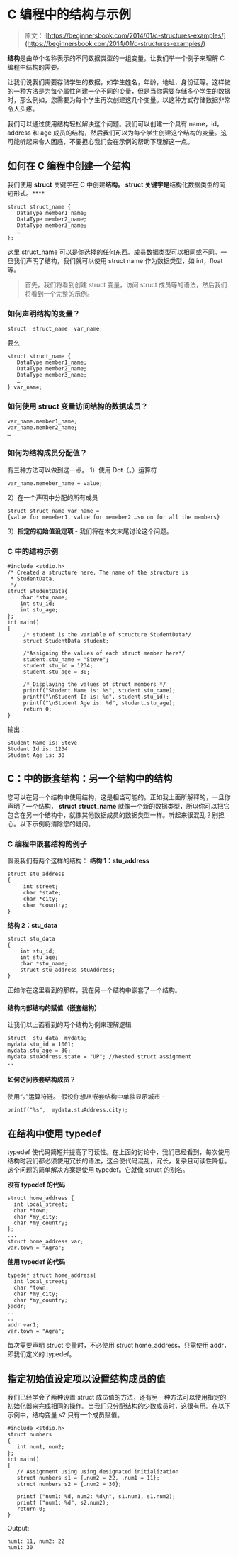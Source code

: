 # C 编程中的结构与示例

> 原文： [https://beginnersbook.com/2014/01/c-structures-examples/](https://beginnersbook.com/2014/01/c-structures-examples/)

**结构**是由单个名称表示的不同数据类型的一组变量。让我们举一个例子来理解 C 编程中结构的需要。

让我们说我们需要存储学生的数据，如学生姓名，年龄，地址，身份证等。这样做的一种方法是为每个属性创建一个不同的变量，但是当你需要存储多个学生的数据时，那么例如，您需要为每个学生再次创建这几个变量。以这种方式存储数据非常令人头疼。

我们可以通过使用结构轻松解决这个问题。我们可以创建一个具有 name，id，address 和 age 成员的结构，然后我们可以为每个学生创建这个结构的变量。这可能听起来令人困惑，不要担心我们会在示例的帮助下理解这一点。

## 如何在 C 编程中创建一个结构

我们使用 **struct** 关键字在 C 中创建**结构。 struct 关键字是**结构化数据类型的简短形式。****

```
struct struct_name {
   DataType member1_name;
   DataType member2_name;
   DataType member3_name;
   …
};
```

这里 struct_name 可以是你选择的任何东西。成员数据类型可以相同或不同。一旦我们声明了结构，我们就可以使用 struct name 作为数据类型，如 int，float 等。

> 首先，我们将看到创建 struct 变量，访问 struct 成员等的语法，然后我们将看到一个完整的示例。

### 如何声明结构的变量？

```
struct  struct_name  var_name;
```

要么

```
struct struct_name {
   DataType member1_name;
   DataType member2_name;
   DataType member3_name;
   …
} var_name;
```

### 如何使用 struct 变量访问结构的数据成员？

```
var_name.member1_name;
var_name.member2_name;
…
```

### 如何为结构成员分配值？

有三种方法可以做到这一点。
1）使用 Dot（。）运算符

```
var_name.memeber_name = value;
```

2）在一个声明中分配的所有成员

```
struct struct_name var_name = 
{value for memeber1, value for memeber2 …so on for all the members}
```

3）**指定的初始值设定项** - 我们将在本文末尾讨论这个问题。

### C 中的结构示例

```
#include <stdio.h>
/* Created a structure here. The name of the structure is
 * StudentData.
 */
struct StudentData{
    char *stu_name;
    int stu_id;
    int stu_age;
};
int main()
{
     /* student is the variable of structure StudentData*/
     struct StudentData student;

     /*Assigning the values of each struct member here*/
     student.stu_name = "Steve";
     student.stu_id = 1234;
     student.stu_age = 30;

     /* Displaying the values of struct members */
     printf("Student Name is: %s", student.stu_name);
     printf("\nStudent Id is: %d", student.stu_id);
     printf("\nStudent Age is: %d", student.stu_age);
     return 0;
}
```

输出：

```
Student Name is: Steve
Student Id is: 1234
Student Age is: 30
```

## C：中的嵌套结构：另一个结构中的结构

您可以在另一个结构中使用结构，这是相当可能的。正如我上面所解释的，一旦你声明了一个结构， **struct struct_name** 就像一个新的数据类型，所以你可以把它包含在另一个结构中，就像其他数据成员的数据类型一样。听起来很混乱？别担心。以下示例将清除您的疑问。

### C 编程中嵌套结构的例子

假设我们有两个这样的结构：
**结构 1：stu_address**

```
struct stu_address
{
     int street;
     char *state;
     char *city;
     char *country;
}
```

**结构 2：stu_data**

```
struct stu_data
{
    int stu_id;
    int stu_age;
    char *stu_name;
    struct stu_address stuAddress;
}
```

正如你在这里看到的那样，我在另一个结构中嵌套了一个结构。

#### 结构内部结构的赋值（嵌套结构）

让我们以上面看到的两个结构为例来理解逻辑

```
struct  stu_data  mydata;
mydata.stu_id = 1001;
mydata.stu_age = 30;
mydata.stuAddress.state = "UP"; //Nested struct assignment
..

```

#### 如何访问嵌套结构成员？

使用“。”运算符链。
假设你想从嵌套结构中单独显示城市 -

```
printf("%s",  mydata.stuAddress.city);
```

## 在结构中使用 typedef

typedef 使代码简短并提高了可读性。在上面的讨论中，我们已经看到，每次使用结构时我们都必须使用冗长的语法，这会使代码混乱，冗长，复杂且可读性降低。这个问题的简单解决方案是使用 typedef。它就像 struct 的别名。

**没有 typedef 的代码**

```
struct home_address {
  int local_street;
  char *town;
  char *my_city;
  char *my_country;
};
...
struct home_address var; 
var.town = "Agra";
```

**使用 typedef 的代码**

```
typedef struct home_address{
  int local_street;
  char *town;
  char *my_city;
  char *my_country;
}addr;
..
..
addr var1;
var.town = "Agra";
```

每次需要声明 struct 变量时，不必使用 struct home_address，只需使用 addr，即我们定义的 typedef。

## 指定初始值设定项以设置结构成员的值

我们已经学会了两种设置 struct 成员值的方法，还有另一种方法可以使用指定的初始化器来完成相同的操作。当我们只分配结构的少数成员时，这很有用。在以下示例中，结构变量 s2 只有一个成员赋值。

```
#include <stdio.h>
struct numbers
{
   int num1, num2;
};
int main()
{
   // Assignment using using designated initialization
   struct numbers s1 = {.num2 = 22, .num1 = 11};
   struct numbers s2 = {.num2 = 30};

   printf ("num1: %d, num2: %d\n", s1.num1, s1.num2);
   printf ("num1: %d", s2.num2);
   return 0;
}

```

Output:

```
num1: 11, num2: 22
num1: 30
```